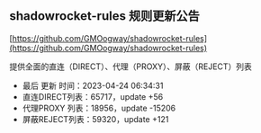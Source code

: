 ## shadowrocket-rules 规则更新公告

[https://github.com/GMOogway/shadowrocket-rules](https://github.com/GMOogway/shadowrocket-rules)

提供全面的直连（DIRECT）、代理（PROXY）、屏蔽（REJECT）列表
- 最后 更新 时间：2023-04-24 06:34:31
- 直连DIRECT列表：65717，update +56
- 代理PROXY 列表：18956，update -15206
- 屏蔽REJECT列表：59320，update +121